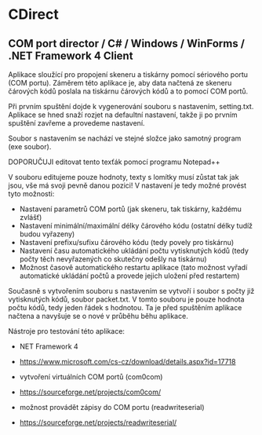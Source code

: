# CDirect 
## COM port director / C# / Windows / WinForms / .NET Framework 4 Client

Aplikace sloužící pro propojení skeneru a tiskárny pomocí sériového portu (COM portu).
Záměrem této aplikace je, aby data načtená ze skeneru čárových kódů poslala na tiskárnu čárových kódů a to pomocí COM portů.

Při prvním spuštění dojde k vygenerování souboru s nastavením, setting.txt.
Aplikace se hned snaží rozjet na defaultní nastavení, takže ji po prvním spuštění zavřeme a provedeme nastavení.

Soubor s nastavením se nachází ve stejné složce jako samotný program (exe soubor).

DOPORUČUJI editovat tento texťák pomocí programu Notepad++

V souboru editujeme pouze hodnoty, texty s lomítky musí zůstat tak jak jsou, vše má svoji pevně danou pozici!
V nastavení je tedy možné provést tyto možnosti:

- Nastavení parametrů COM portů (jak skeneru, tak tiskárny, každému zvlášť)
- Nastavení minimální/maximální délky čárového kódu (ostatní délky tudíž budou vyřazeny)
- Nastavení prefixu/sufixu čárového kódu (tedy povely pro tiskárnu)
- Nastavení času automatického ukládání počtu vytisknutých kódů (tedy počty těch nevyřazených co skutečny odešly na tiskárnu)
- Možnost časově automatického restartu aplikace (tato možnost vyřadí automatické ukládání počtů a provede jejich uložení před restartem)

Současně s vytvořením souboru s nastavením se vytvoří i soubor s počty již vytisknutých kódů, soubor packet.txt.
V tomto souboru je pouze hodnota počtu kódů, tedy jeden řádek s hodnotou. Ta je před spuštěním aplikace načtena a navyšuje se o nové v průběhu běhu aplikace.

Nástroje pro testování této aplikace:

- NET Framework 4
- https://www.microsoft.com/cs-cz/download/details.aspx?id=17718

- vytvoření virtuálních COM portů (com0com)
- https://sourceforge.net/projects/com0com/


- možnost provádět zápisy do COM portu (readwriteserial)
- https://sourceforge.net/projects/readwriteserial/



